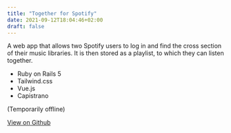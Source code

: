 ```yaml
---
title: "Together for Spotify"
date: 2021-09-12T18:04:46+02:00
draft: false 
---
```

A web app that allows two Spotify users to log in and find the cross section of their music libraries. It is then stored as a playlist, to which they can listen together.

* Ruby on Rails 5
* Tailwind.css
* Vue.js
* Capistrano

<!--more-->
(Temporarily offline)

[View on Github](https://github.com/irth/together)